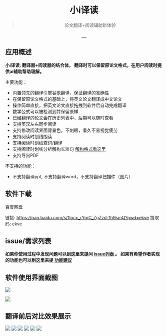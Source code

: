 <div align="center">
  <img src="http://hl-md-imgs.oss-cn-beijing.aliyuncs.com/img/xiaoi_icon_128.png" alt="">
  <h1>小i译读</h1>
  <blockquote>论文翻译+阅读辅助新体验 </blockquote>
  <a href="javascript:void(0);">
    <img src="https://img.shields.io/badge/code%20style-standard-green.svg?style=flat-square" alt="">
  </a>
  <a href="javascript:void(0);">
    <img src="https://github.com/Molunerfinn/PicGo/workflows/Build/badge.svg" alt="">
  </a>
  <a href="javascript:void(0);">
    <img src="https://img.shields.io/github/downloads/Molunerfinn/PicGo/total.svg?style=flat-square" alt="">
  </a>
  <a href="javascript:void(0);">
    <img src="http://hl-md-imgs.oss-cn-beijing.aliyuncs.com/img/release_version.svg" alt="">
  </a>
  <a href="javascript:void(0);">
    <img src="https://img.shields.io/badge/gitter-join%20chat%20%E2%86%92-66ae93.svg?style=flat-square" alt="">
  </a>
</div>

## 应用概述

**小i译读: 翻译器+阅读器的结合体， 翻译时可以保留原论文格式，在用户阅读时提供ai辅助帮助理解。**

主要功能：

- 内置领先的翻译引擎谷歌翻译，保证翻译的准确性
- 在保留原论文格式的基础上，将英文论文翻译成中文论文
- 操作简单直接，把英文论文直接拖拽到软件后自动完成翻译
- 数学公式可以被检测到并保留原样
- 已经翻译的论文会在历史列表中，后期可以随时查看
- 支持英汉左右同步阅读
- 支持修改阅读界面背景色，不刺眼，看久不易视觉疲劳
- 支持阅读时划线朗读
- 支持阅读时划线查词/翻译
- 支持阅读时划线分析解构长难句  [解构格式看这里](https://xiaoisudu.github.io/) 
- 支持导出PDF

不支持的功能：
- 不支持翻译ppt, 不支持翻译word，不支持翻译扫描件（图片）

## 软件下载

百度网盘

链接: https://pan.baidu.com/s/1Iocx_rYmC_ZgZzd-1h9smQ?pwd=ekve 提取码: ekve

## issue/需求列表
**如果你使用过程中发现问题可以到这里来提问 [issue列表](https://github.com/xiaoisudu/xiaoiedu/issues) 。 如果有希望作者实现的功能也可以到这里来提 [功能建议](https://github.com/xiaoisudu/xiaoiedu/issues)**

## 软件使用界面截图
![](http://hl-md-imgs.oss-cn-beijing.aliyuncs.com/img/20220219204429.png)

![](https://pic4.zhimg.com/80/v2-67e2cdb0143b18bc6c7bd6480f5fd1d6_1440w.jpg)

## 翻译前后对比效果展示

![](http://hl-md-imgs.oss-cn-beijing.aliyuncs.com/img/zhanshi01.png)
![](http://hl-md-imgs.oss-cn-beijing.aliyuncs.com/img/zhanshi02.png)
![](http://hl-md-imgs.oss-cn-beijing.aliyuncs.com/img/zhanshi03.png)
![](http://hl-md-imgs.oss-cn-beijing.aliyuncs.com/img/zhanshi04.png)
![](http://hl-md-imgs.oss-cn-beijing.aliyuncs.com/img/zhanshi05.png)
![](http://hl-md-imgs.oss-cn-beijing.aliyuncs.com/img/zhanshi06.png)
